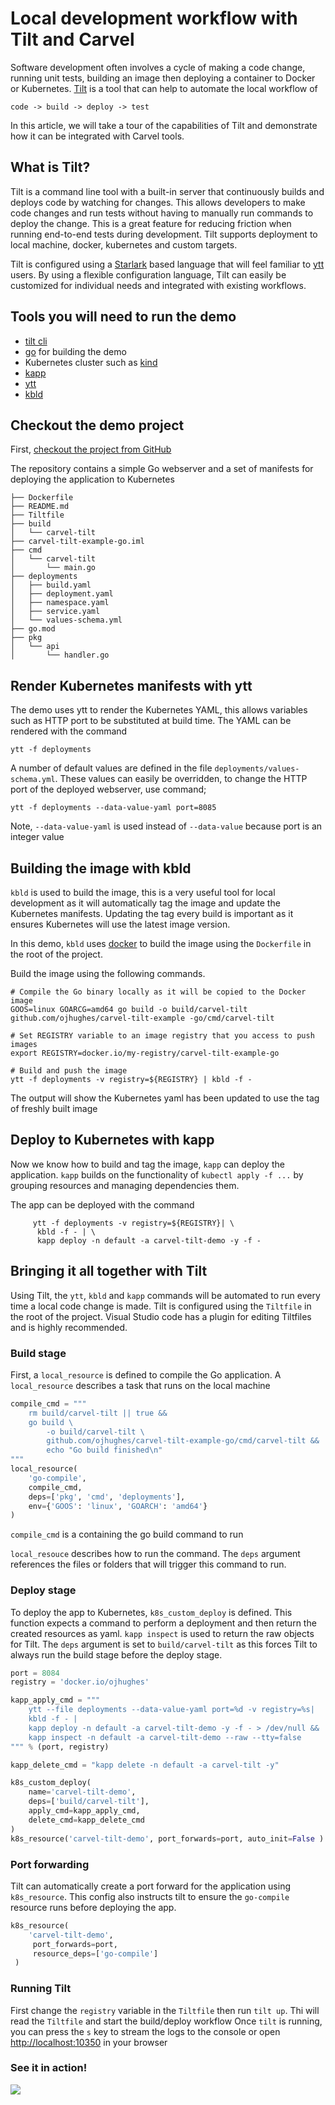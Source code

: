 # Local development workflow with Tilt and Carvel

Software development often involves a cycle of making a code change, running unit tests, building an image then deploying a container
to Docker or Kubernetes. [Tilt](https://docs.tilt.dev/index.html) is a tool that can help to automate the local workflow of
```
code -> build -> deploy -> test
```

In this article, we will take a tour of the capabilities of Tilt and demonstrate how it can be integrated with Carvel tools.

## What is Tilt?
Tilt is a command line tool with a built-in server that continuously builds and deploys code by watching for changes.
This allows developers to make code changes and run tests without having to manually run commands to deploy the change.
This is a great feature for reducing friction when running end-to-end tests during development.
Tilt supports deployment to local machine, docker, kubernetes and custom targets.

Tilt is configured using a [Starlark](https://github.com/bazelbuild/starlark) based language that will feel familiar to
[ytt](https://github.com/vmware-tanzu/carvel-ytt) users. By using a flexible configuration language, Tilt can easily
be customized for individual needs and integrated with existing workflows.

## Tools you will need to run the demo
- [tilt cli](https://docs.tilt.dev/index.html)
- [go](https://go.dev/doc/install) for building the demo
- Kubernetes cluster such as [kind](https://kind.sigs.k8s.io/docs/user/quick-start/#installing-with-a-package-manager)
- [kapp](https://github.com/vmware-tanzu/carvel-kapp)
- [ytt](https://github.com/vmware-tanzu/carvel-ytt)
- [kbld](https://github.com/vmware-tanzu/carvel-kbld)

## Checkout the demo project

First, [checkout the project from GitHub](https://github.com/ojhughes/carvel-tilt-example-go)

The repository contains a simple Go webserver and a set of manifests for deploying the application to Kubernetes

```
├── Dockerfile
├── README.md
├── Tiltfile
├── build
│   └── carvel-tilt
├── carvel-tilt-example-go.iml
├── cmd
│   └── carvel-tilt
│       └── main.go
├── deployments
│   ├── build.yaml
│   ├── deployment.yaml
│   ├── namespace.yaml
│   ├── service.yaml
│   └── values-schema.yml
├── go.mod
├── pkg
│   └── api
│       └── handler.go
```

## Render Kubernetes manifests with ytt
The demo uses ytt to render the Kubernetes YAML, this allows variables such as HTTP port to be substituted at build time.
The YAML can be rendered with the command
```shell
ytt -f deployments
```
A number of default values are defined in the file `deployments/values-schema.yml`. These values can easily be overridden,
to change the HTTP port of the deployed webserver, use command;

```shell
ytt -f deployments --data-value-yaml port=8085
```
Note, `--data-value-yaml` is used instead of `--data-value` because port is an integer value

## Building the image with kbld
`kbld` is used to build the image, this is a very useful tool for local development as it will automatically tag
the image and update the Kubernetes manifests. Updating the tag every build is important as it ensures Kubernetes
will use the latest image version.

In this demo, `kbld` uses [docker](https://www.docker.com) to build the image using the `Dockerfile` in the root of the project.

Build the image using the following commands.

```shell
# Compile the Go binary locally as it will be copied to the Docker image
GOOS=linux GOARCG=amd64 go build -o build/carvel-tilt github.com/ojhughes/carvel-tilt-example -go/cmd/carvel-tilt

# Set REGISTRY variable to an image registry that you access to push images
export REGISTRY=docker.io/my-registry/carvel-tilt-example-go

# Build and push the image
ytt -f deployments -v registry=${REGISTRY} | kbld -f -
```
The output will show the Kubernetes yaml has been updated to use the tag of freshly built image

## Deploy to Kubernetes with kapp
Now we know how to build and tag the image, `kapp` can deploy the application. `kapp` builds on the functionality
of `kubectl apply -f ...` by grouping resources and managing dependencies them.

The app can be deployed with the command

```shell
     ytt -f deployments -v registry=${REGISTRY}| \
      kbld -f - | \
      kapp deploy -n default -a carvel-tilt-demo -y -f -
```

## Bringing it all together with Tilt
Using Tilt, the `ytt`, `kbld` and `kapp` commands will be automated to run every time a local code change is made.
Tilt is configured using the `Tiltfile` in the root of the project. Visual Studio code has a plugin for editing
Tiltfiles and is highly recommended.

### Build stage
First, a `local_resource` is defined to compile the Go application. A `local_resource` describes a task that runs on the local machine

```python
compile_cmd = """
    rm build/carvel-tilt || true &&
	go build \
        -o build/carvel-tilt \
        github.com/ojhughes/carvel-tilt-example-go/cmd/carvel-tilt &&
        echo "Go build finished\n"
"""
local_resource(
    'go-compile',
    compile_cmd,
    deps=['pkg', 'cmd', 'deployments'],
    env={'GOOS': 'linux', 'GOARCH': 'amd64'}
)

```
`compile_cmd` is a containing the go build command to run

`local_resouce` describes how to run the command. The `deps` argument references the files or folders that will trigger
this command to run.

### Deploy stage
To deploy the app to Kubernetes, `k8s_custom_deploy` is defined. This function expects a command to perform a deployment
and then return the created resources as yaml. `kapp inspect` is used to return the raw objects for Tilt.
The `deps` argument is set to `build/carvel-tilt` as this forces Tilt to always run the build stage before the
deploy stage.

```python
port = 8084
registry = 'docker.io/ojhughes'

kapp_apply_cmd = """
    ytt --file deployments --data-value-yaml port=%d -v registry=%s| 
    kbld -f - | 
    kapp deploy -n default -a carvel-tilt-demo -y -f - > /dev/null &&
    kapp inspect -n default -a carvel-tilt-demo --raw --tty=false
""" % (port, registry)

kapp_delete_cmd = "kapp delete -n default -a carvel-tilt -y"

k8s_custom_deploy(
    name='carvel-tilt-demo',
    deps=['build/carvel-tilt'],
    apply_cmd=kapp_apply_cmd,
    delete_cmd=kapp_delete_cmd
)
k8s_resource('carvel-tilt-demo', port_forwards=port, auto_init=False )
```
### Port forwarding
Tilt can automatically create a port forward for the application using `k8s_resource`. This config also instructs tilt
to ensure the `go-compile` resource runs before deploying the app.
```python
k8s_resource(
    'carvel-tilt-demo', 
     port_forwards=port, 
     resource_deps=['go-compile']
 )
```
### Running Tilt

First change the `registry` variable in the `Tiltfile` then run `tilt up`. Thi will read the `Tiltfile` and start the build/deploy workflow
Once `tilt` is running, you can press the `s` key to stream the logs to the console or open [http://localhost:10350](http://localhost:10350) in your browser

### See it in action!
![](static/img/tilt-animated-demo.gif)
